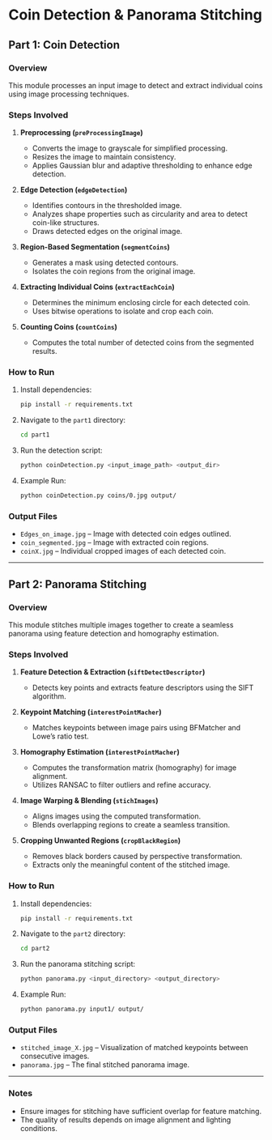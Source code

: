 # Coin Detection & Panorama Stitching

## Part 1: Coin Detection

### Overview
This module processes an input image to detect and extract individual coins using image processing techniques.

### Steps Involved

1. **Preprocessing (`preProcessingImage`)**  
   - Converts the image to grayscale for simplified processing.  
   - Resizes the image to maintain consistency.  
   - Applies Gaussian blur and adaptive thresholding to enhance edge detection.

2. **Edge Detection (`edgeDetection`)**  
   - Identifies contours in the thresholded image.  
   - Analyzes shape properties such as circularity and area to detect coin-like structures.  
   - Draws detected edges on the original image.

3. **Region-Based Segmentation (`segmentCoins`)**  
   - Generates a mask using detected contours.  
   - Isolates the coin regions from the original image.

4. **Extracting Individual Coins (`extractEachCoin`)**  
   - Determines the minimum enclosing circle for each detected coin.  
   - Uses bitwise operations to isolate and crop each coin.

5. **Counting Coins (`countCoins`)**  
   - Computes the total number of detected coins from the segmented results.

### How to Run

1. Install dependencies:
   ```bash
   pip install -r requirements.txt
   ```

2. Navigate to the `part1` directory:
   ```bash
   cd part1
   ```

3. Run the detection script:
   ```bash
   python coinDetection.py <input_image_path> <output_dir>
   ```

4. Example Run:
   ```bash
   python coinDetection.py coins/0.jpg output/
   ```

### Output Files
- `Edges_on_image.jpg` – Image with detected coin edges outlined.
- `coin_segmented.jpg` – Image with extracted coin regions.
- `coinX.jpg` – Individual cropped images of each detected coin.

---
## Part 2: Panorama Stitching

### Overview
This module stitches multiple images together to create a seamless panorama using feature detection and homography estimation.

### Steps Involved

1. **Feature Detection & Extraction (`siftDetectDescriptor`)**  
   - Detects key points and extracts feature descriptors using the SIFT algorithm.

2. **Keypoint Matching (`interestPointMacher`)**  
   - Matches keypoints between image pairs using BFMatcher and Lowe’s ratio test.

3. **Homography Estimation (`interestPointMacher`)**  
   - Computes the transformation matrix (homography) for image alignment.  
   - Utilizes RANSAC to filter outliers and refine accuracy.

4. **Image Warping & Blending (`stichImages`)**  
   - Aligns images using the computed transformation.  
   - Blends overlapping regions to create a seamless transition.

5. **Cropping Unwanted Regions (`cropBlackRegion`)**  
   - Removes black borders caused by perspective transformation.  
   - Extracts only the meaningful content of the stitched image.

### How to Run

1. Install dependencies:
   ```bash
   pip install -r requirements.txt
   ```

2. Navigate to the `part2` directory:
   ```bash
   cd part2
   ```

3. Run the panorama stitching script:
   ```bash
   python panorama.py <input_directory> <output_directory>
   ```

4. Example Run:
   ```bash
   python panorama.py input1/ output/
   ```

### Output Files
- `stitched_image_X.jpg` – Visualization of matched keypoints between consecutive images.
- `panorama.jpg` – The final stitched panorama image.

---
### Notes
- Ensure images for stitching have sufficient overlap for feature matching.
- The quality of results depends on image alignment and lighting conditions.

